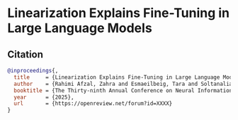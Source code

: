 # Linearization Explains Fine-Tuning in Large Language Models


## Citation
```bibtex
@inproceedings{,
  title     = {Linearization Explains Fine-Tuning in Large Language Models},
  author    = {Rahimi Afzal, Zahra and Esmaeilbeig, Tara and Soltanalian, Mojtaba and Ohannessian, Mesrob I.},
  booktitle = {The Thirty-ninth Annual Conference on Neural Information Processing Systems},
  year      = {2025},
  url       = {https://openreview.net/forum?id=XXXX} 
}

